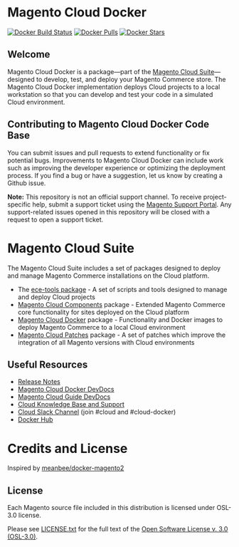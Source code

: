 # Magento Cloud Docker

[![Docker Build Status][ico-dockerbuild]][link-dockerhub]
[![Docker Pulls][ico-downloads]][link-dockerhub]
[![Docker Stars][ico-dockerstars]][link-dockerhub]

## Welcome
Magento Cloud Docker is a package—part of the [Magento Cloud Suite](#magento-cloud-suite)—designed to develop, test, and deploy your Magento Commerce store. The Magento Cloud Docker implementation deploys Cloud projects to a local workstation so that you can develop and test your code in a simulated Cloud environment.

## Contributing to Magento Cloud Docker Code Base
You can submit issues and pull requests to extend functionality or fix potential bugs. Improvements to Magento Cloud Docker can include work such as improving the developer experience or optimizing the deployment process. If you find a bug or have a suggestion, let us know by creating a Github issue.

**Note:** This repository is not an official support channel. To receive project-specific help, submit a support ticket using the [Magento Support Portal](https://support.magento.com). Any support-related issues opened in this repository will be closed with a request to open a support ticket.

# Magento Cloud Suite
The Magento Cloud Suite includes a set of packages designed to deploy and manage Magento Commerce installations on the Cloud platform.
- The [ece-tools package](https://github.com/magento/ece-tools) - A set of scripts and tools designed to manage and deploy Cloud projects
- [Magento Cloud Components](https://github.com/magento/magento-cloud-components) package - Extended Magento Commerce core functionality for sites deployed on the Cloud platform
- [Magento Cloud Docker](https://github.com/magento/magento-cloud-docker) package - Functionality and Docker images to deploy Magento Commerce to a local Cloud environment
- [Magento Cloud Patches](https://github.com/magento/magento-cloud-patches) package - A set of patches which improve the integration of all Magento versions with Cloud environments

## Useful Resources
- [Release Notes](https://github.com/magento/magento-cloud-docker/releases)
- [Magento Cloud Docker DevDocs](https://devdocs.magento.com/guides/v2.3/cloud/docker/docker-config.html)
- [Magento Cloud Guide DevDocs](https://devdocs.magento.com/guides/v2.3/cloud/bk-cloud.html)
- [Cloud Knowledge Base and Support](https://support.magento.com)
- [Cloud Slack Channel](https://magentocommeng.slack.com) (join #cloud and #cloud-docker)
- [Docker Hub](https://hub.docker.com/r/magento/)

# Credits and License
Inspired by [meanbee/docker-magento2](https://github.com/meanbee/docker-magento2)

## License
Each Magento source file included in this distribution is licensed under OSL-3.0 license.

Please see [LICENSE.txt](https://github.com/magento/ece-tools/blob/develop/LICENSE.txt) for the full text of the [Open Software License v. 3.0 (OSL-3.0)](http://opensource.org/licenses/osl-3.0.php).

[ico-dockerbuild]: https://img.shields.io/docker/build/magento/magento-cloud-docker-php.svg?style=flat-square	
[ico-downloads]: https://img.shields.io/docker/pulls/magento/magento-cloud-docker-php.svg?style=flat-square	
[ico-dockerstars]: https://img.shields.io/docker/stars/magento/magento-cloud-docker-php.svg?style=flat-square	
[link-dockerhub]: https://hub.docker.com/r/magento/magento-cloud-docker-php
